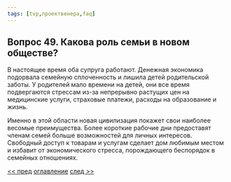 ```yaml
---
tags: [tvp,проектвенера,faq]
---
```

## Вопрос 49. Какова роль семьи в новом обществе?

В настоящее время оба супруга работают. Денежная экономика подорвала семейную сплоченность и лишила детей родительской заботы. У родителей мало времени на детей, они все время подвергаются стрессам из-за непрерывно растущих цен на медицинские услуги, страховые платежи, расходы на образование и жизнь.

Именно в этой области новая цивилизация покажет свои наиболее весомые преимущества. Более короткие рабочие дни предоставят членам семей больше возможностей для личных интересов. Свободный доступ к товарам и услугам сделает дом любимым местом и избавит от экономического стресса, порождающего беспорядок в семейных отношениях.

[<< пред](Вопрос%2048.%20Каким%20образом%20будет%20осуществляться%20справедливое%20распределение%20ресурсов.md) [оглавление](FAQ%20%D0%BF%D0%BE%20%D0%BF%D1%80%D0%BE%D0%B5%D0%BA%D1%82%D1%83%20%C2%AB%D0%92%D0%B5%D0%BD%D0%B5%D1%80%D0%B0%C2%BB.md) [след >>](Вопрос%2050.%20Будет%20ли%20человек%20счастливее%20в%20таком%20обществе.md)